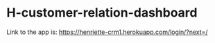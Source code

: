 # H-customer-relation-dashboard
Link to the app is: https://henriette-crm1.herokuapp.com/login/?next=/
